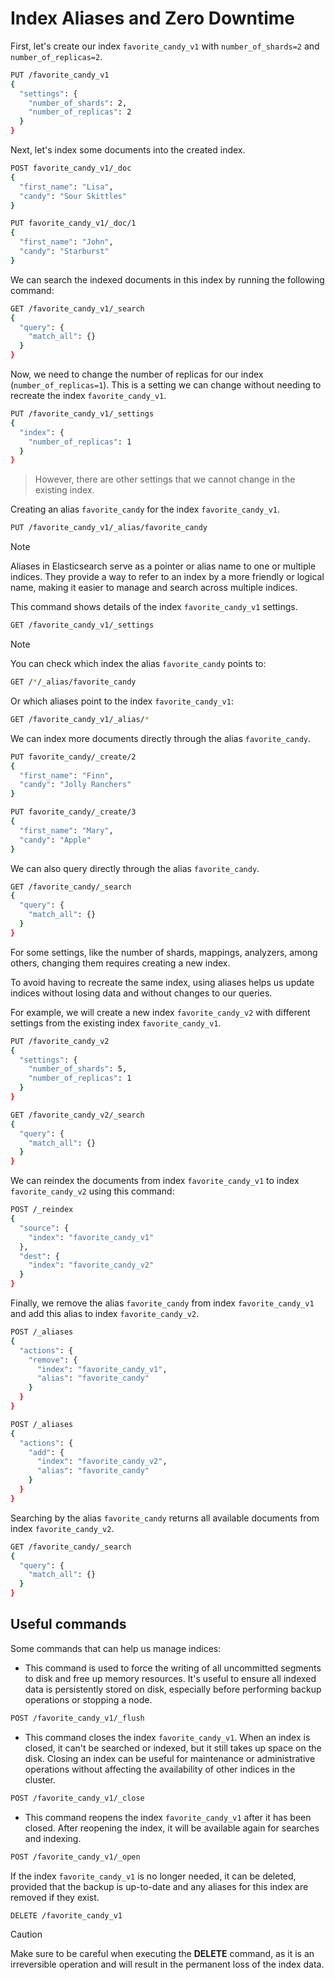 # Index Aliases and Zero Downtime

First, let's create our index `favorite_candy_v1` with  `number_of_shards=2` and `number_of_replicas=2`.
```bash
PUT /favorite_candy_v1
{
  "settings": {
    "number_of_shards": 2,
    "number_of_replicas": 2
  }
}
```

Next, let's index some documents into the created index.
```bash
POST favorite_candy_v1/_doc
{
  "first_name": "Lisa",
  "candy": "Sour Skittles"
}

PUT favorite_candy_v1/_doc/1
{
  "first_name": "John",
  "candy": "Starburst"
}
```

We can search the indexed documents in this index by running the following command:
```bash
GET /favorite_candy_v1/_search
{
  "query": {
    "match_all": {}
  }
}
```

Now, we need to change the number of replicas for our index (`number_of_replicas=1`). This is a setting we can change without needing to recreate the index `favorite_candy_v1`.
```bash
PUT /favorite_candy_v1/_settings
{
  "index": {
    "number_of_replicas": 1
  }
}
```
> However, there are other settings that we cannot change in the existing index.

Creating an alias `favorite_candy` for the index `favorite_candy_v1`.
```bash
PUT /favorite_candy_v1/_alias/favorite_candy
```

> [!NOTE]
> Aliases in Elasticsearch serve as a pointer or alias name to one or multiple indices. They provide a way to refer to an index by a more friendly or logical name, making it easier to manage and search across multiple indices.

This command shows details of the index `favorite_candy_v1` settings.
```bash
GET /favorite_candy_v1/_settings
```

> [!NOTE]
> You can check which index the alias `favorite_candy` points to:
> ```bash
> GET /*/_alias/favorite_candy
> ```
> Or which aliases point to the index `favorite_candy_v1`:
> ```bash
> GET /favorite_candy_v1/_alias/*
> ```

We can index more documents directly through the alias `favorite_candy`.
```bash
PUT favorite_candy/_create/2
{
  "first_name": "Finn",
  "candy": "Jolly Ranchers"
}

PUT favorite_candy/_create/3
{
  "first_name": "Mary",
  "candy": "Apple"
}
```

We can also query directly through the alias `favorite_candy`.
```bash
GET /favorite_candy/_search
{
  "query": {
    "match_all": {}
  }
}
```

For some settings, like the number of shards, mappings, analyzers, among others, changing them requires creating a new index.

To avoid having to recreate the same index, using aliases helps us update indices without losing data and without changes to our queries.

For example, we will create a new index `favorite_candy_v2` with different settings from the existing index `favorite_candy_v1`.
```bash
PUT /favorite_candy_v2
{
  "settings": {
    "number_of_shards": 5,
    "number_of_replicas": 1
  }
}

GET /favorite_candy_v2/_search
{
  "query": {
    "match_all": {}
  }
}
```

We can reindex the documents from index `favorite_candy_v1` to index `favorite_candy_v2` using this command:
```bash
POST /_reindex
{
  "source": {
    "index": "favorite_candy_v1"
  },
  "dest": {
    "index": "favorite_candy_v2"
  }
}
```

Finally, we remove the alias `favorite_candy` from index `favorite_candy_v1` and add this alias to index `favorite_candy_v2`.
```bash
POST /_aliases
{
  "actions": {
    "remove": {
      "index": "favorite_candy_v1", 
      "alias": "favorite_candy"  
    }   
  } 
}

POST /_aliases
{
  "actions": {   
    "add": {
      "index": "favorite_candy_v2", 
      "alias": "favorite_candy"  
    }
  } 
}
```

Searching by the alias `favorite_candy` returns all available documents from index `favorite_candy_v2`.
```bash
GET /favorite_candy/_search
{
  "query": {
    "match_all": {}
  }
}
```

## Useful commands
Some commands that can help us manage indices:

* This command is used to force the writing of all uncommitted segments to disk and free up memory resources. It's useful to ensure all indexed data is persistently stored on disk, especially before performing backup operations or stopping a node.
```bash
POST /favorite_candy_v1/_flush
```
* This command closes the index `favorite_candy_v1`. When an index is closed, it can't be searched or indexed, but it still takes up space on the disk.
Closing an index can be useful for maintenance or administrative operations without affecting the availability of other indices in the cluster.
```bash
POST /favorite_candy_v1/_close
```
* This command reopens the index `favorite_candy_v1` after it has been closed.
After reopening the index, it will be available again for searches and indexing.
```bash
POST /favorite_candy_v1/_open
```

If the index `favorite_candy_v1` is no longer needed, it can be deleted, provided that the backup is up-to-date and any aliases for this index are removed if they exist.
```bash
DELETE /favorite_candy_v1
```

> [!CAUTION]
> Make sure to be careful when executing the **DELETE** command, as it is an irreversible operation and will result in the permanent loss of the index data.

